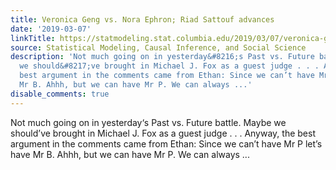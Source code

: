 ```yaml
---
title: Veronica Geng vs. Nora Ephron; Riad Sattouf advances
date: '2019-03-07'
linkTitle: https://statmodeling.stat.columbia.edu/2019/03/07/veronica-geng-vs-nora-ephron-riad-sattouf-advances/
source: Statistical Modeling, Causal Inference, and Social Science
description: 'Not much going on in yesterday&#8216;s Past vs. Future battle. Maybe
  we should&#8217;ve brought in Michael J. Fox as a guest judge . . . Anyway, the
  best argument in the comments came from Ethan: Since we can’t have Mr P let’s have
  Mr B. Ahhh, but we can have Mr P. We can always ...'
disable_comments: true
---
```

Not much going on in yesterday&#8216;s Past vs. Future battle. Maybe we should&#8217;ve brought in Michael J. Fox as a guest judge . . . Anyway, the best argument in the comments came from Ethan: Since we can’t have Mr P let’s have Mr B. Ahhh, but we can have Mr P. We can always ...